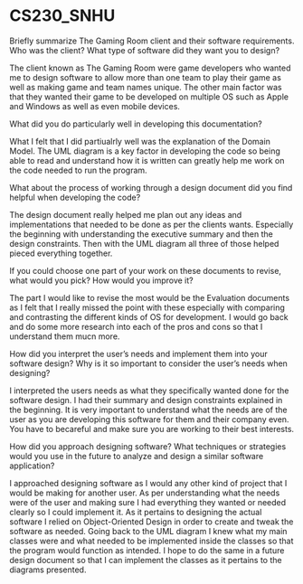# CS230_SNHU
Briefly summarize The Gaming Room client and their software requirements. Who was the client? What type of software did they want you to design?

The client known as The Gaming Room were game developers who wanted me to design software to allow more than one team to play their game as well as making game and team names unique. The other main factor was that they wanted their game to be developed on multiple OS such as Apple and Windows as well as even mobile devices. 

What did you do particularly well in developing this documentation?

What I felt that I did partiualrly well was the explanation of the Domain Model. The UML diagram is a key factor in developing the code so being able to read and understand how it is written can greatly help me work on the code needed to run the program.

What about the process of working through a design document did you find helpful when developing the code?

The design document really helped me plan out any ideas and implementations that needed to be done as per the clients wants. Especially the beginning with understanding the executive summary and then the design constraints. Then with the UML diagram all three of those helped pieced everything together.

If you could choose one part of your work on these documents to revise, what would you pick? How would you improve it?

The part I would like to revise the most would be the Evaluation documents as I felt that I really missed the point with these especially with comparing and contrasting the different kinds of OS for development. I would go back and do some more research into each of the pros and cons so that I understand them mucn more. 

How did you interpret the user’s needs and implement them into your software design? Why is it so important to consider the user’s needs when designing?

I interpreted the users needs as what they specifically wanted done for the software design. I had their summary and design constraints explained in the beginning. It is very important to understand what the needs are of the user as you are developing this software for them and their company even. You have to becareful and make sure you are working to their best interests.

How did you approach designing software? What techniques or strategies would you use in the future to analyze and design a similar software application?

I approached designing software as I would any other kind of project that I would be making for another user. As per understanding what the needs were of the user and making sure I had everything they wanted or needed clearly so I could implement it. As it pertains to designing the actual software I relied on Object-Oriented Design in order to create and tweak the software as needed. Going back to the UML diagram I knew what my main classes were and what needed to be implemented inside the classes so that the program would function as intended. I hope to do the same in a future design document so that I can implement the classes as it pertains to the diagrams presented. 
